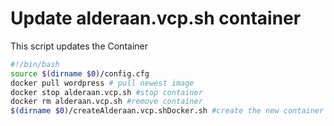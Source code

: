 # Update alderaan.vcp.sh container
This script updates the Container

```` bash
#!/bin/bash
source $(dirname $0)/config.cfg
docker pull wordpress # pull newest image
docker stop alderaan.vcp.sh #stop container
docker rm alderaan.vcp.sh #remove container
$(dirname $0)/createAlderaan.vcp.shDocker.sh #create the new container
````
